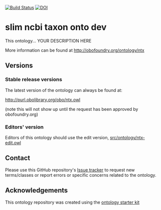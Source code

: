 [![Build Status](https://travis-ci.org/pellst/ntx.svg?branch=master)](https://travis-ci.org/pellst/ntx)
[![DOI](https://zenodo.org/badge/13996/pellst/ntx.svg)](https://zenodo.org/badge/latestdoi/13996/pellst/ntx)

# slim ncbi taxon onto dev

This ontology... YOUR DESCRIPTION HERE

More information can be found at http://obofoundry.org/ontology/ntx

## Versions

### Stable release versions

The latest version of the ontology can always be found at:

http://purl.obolibrary.org/obo/ntx.owl

(note this will not show up until the request has been approved by obofoundry.org)

### Editors' version

Editors of this ontology should use the edit version, [src/ontology/ntx-edit.owl](src/ontology/ntx-edit.owl)

## Contact

Please use this GitHub repository's [Issue tracker](https://github.com/pellst/ntx/issues) to request new terms/classes or report errors or specific concerns related to the ontology.

## Acknowledgements

This ontology repository was created using the [ontology starter kit](https://github.com/INCATools/ontology-starter-kit)